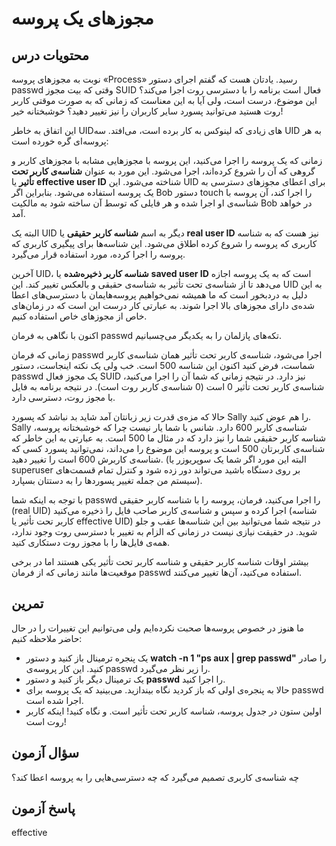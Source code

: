 # مجوزهای یک پروسه

## محتویات درس

نوبت به مجوزهای پروسه «Process» رسید. یادتان هست که گفتم اجرای دستور passwd وقتی که بیت مجوز SUID فعال است برنامه را با دسترسی روت اجرا می‌کند؟ این موضوع، درست است، ولی آیا به این معناست که زمانی که به صورت موقتی کاربر روت هستید می‌توانید پسورد سایر کاربران را نیز تغییر دهید؟ خوشبختانه خیر!

این اتفاق به خاطر UIDهای زیادی که لینوکس به کار برده است، می‌افتد. سه UID به هر پروسه‌ای گره خورده است:

زمانی که یک پروسه را اجرا می‌کنید، این پروسه با مجوزهایی مشابه با مجوزهای کاربر و گروهی که آن را شروع کرده‌اند، اجرا می‌شود. این مورد به عنوان **شناسه‌ی کاربر تحت تأثیر** یا **effective user ID** شناخته می‌شود. این UID برای اعطای مجوزهای دسترسی به یک پروسه استفاده می‌شود. بنابراین اگر Bob دستور touch را اجرا کند، آن پروسه با شناسه‌ی او اجرا شده و هر فایلی که توسط آن ساخته شود به مالکیت Bob در خواهد آمد.

البته یک UID دیگر به اسم **شناسه کاربر حقیقی** یا **real user ID** نیز هست که به شناسه کاربری که پروسه را شروع کرده اطلاق می‌شود. این شناسه‌ها برای پیگیری کاربری که پروسه را اجرا کرده، مورد استفاده قرار می‌گیرد.

آخرین UID، **شناسه کاربر ذخیره‌شده** یا **saved user ID** است که به یک پروسه اجازه می‌دهد تا از شناسه‌ی تحت تأثیر به شناسه‌ی حقیقی و بالعکس تغییر کند. این UID به این دلیل به دردبخور است که ما همیشه نمی‌خواهیم پروسه‌هایمان با دسترسی‌های اعطا شده‌‌ی دارای مجوزهای بالا اجرا شوند. به عبارتی کار درست این است که در زمان‌های خاص از مجوزهای خاص استفاده کنیم.

اکنون با نگاهی به فرمان passwd تکه‌های پازلمان را به یکدیگر می‌چسبانیم.

زمانی که فرمان passwd اجرا می‌شود، شناسه‌ی کاربر تحت تأثیر همان شناسه‌ی کاربر شماست، فرض کنید اکنون این شناسه 500 است. خب ولی یک نکته اینجاست، دستور passwd یک مجوز فعال SUID نیز دارد. در نتیجه زمانی که شما آن را اجرا می‌کنید، شناسه‌ی کاربر تحت تأثیر 0 است (0 شناسه‌ی کاربر روت است). در نتیجه برنامه به فایل با مجوز روت، دسترسی دارد.

حالا که مزه‌ی قدرت زیر زبانتان آمد شاید بد نباشد که پسورد Sally را هم عوض کنید. Sally شناسه‌ی کاربر 600 دارد. شانس با شما یار نیست چرا که خوشبختانه پروسه، شناسه کاربر حقیقی شما را نیز دارد که در مثال ما 500 است. به عبارتی به این خاطر که شناسه‌ی کاربرتان 500 است و پروسه این موضوع را می‌داند، نمی‌توانید پسورد کسی که شناسه‌ی کاربرش 600 است را تغییر دهید. (البته این مورد اگر شما یک سوپریوزر یا superuser بر روی دستگاه باشید می‌تواند دور زده شود و کنترل تمام قسمت‌های سیستم من جمله تغییر پسوردها را به دستتان بسپارد).

با توجه به اینکه شما passwd را اجرا می‌کنید، فرمان، پروسه را با شناسه کاربر حقیقی (real UID) اجرا کرده و سپس و شناسه‌ی کاربر صاحب فایل را ذخیره می‌کنید (شناسه کاربر تحت تأثیر یا effective UID) در نتیجه شما می‌توانید بین این شناسه‌ها عقب و جلو شوید. در حقیقت نیازی نیست در زمانی که الزام به تغییر با دسترسی روت وجود ندارد، همه‌ی فایل‌ها را با مجوز روت دستکاری کنید.

بیشتر اوقات شناسه کاربر حقیقی و شناسه کاربر تحت تأثیر یکی هستند اما در برخی موقعیت‌ها مانند زمانی که از فرمان passwd استفاده می‌کنید، آن‌ها تغییر می‌کنند.

## تمرین

ما هنوز در خصوص پروسه‌ها صحبت نکرده‌ایم ولی می‌توانیم این تغییرات را در حال حاضر ملاحظه کنیم:

+ یک پنجره ترمینال باز کنید و دستور **watch -n 1 "ps aux | grep passwd"‎** را صادر کنید. این کار پروسه‌ی passwd را زیر نظر می‌گیرد.
+ یک ترمینال دیگر باز کنید و دستور **passwd** را اجرا کنید.
+ حالا به پنجره‌ی اولی که باز کردید نگاه بیندازید. می‌بینید که یک پروسه برای passwd اجرا شده است.
+ اولین ستون در جدول پروسه، شناسه کاربر تحت تأثیر است. و نگاه کنید! اینکه کاربر روت است!

## سؤال آزمون

چه شناسه‌ی کاربری تصمیم می‌گیرد که چه دسترسی‌هایی را به پروسه اعطا کند؟

## پاسخ آزمون

effective
